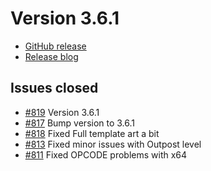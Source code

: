# Version 3.6.1

* [GitHub release](https://github.com/GarageGames/Torque3D/releases/tag/v3.6.1)
* [Release blog](http://www.garagegames.com/community/blogs/view/22852)

## Issues closed <a href="#toc0" id="toc0"></a>

* [#819](https://github.com/GarageGames/Torque3D/pull/819) Version 3.6.1
* [#817](https://github.com/GarageGames/Torque3D/pull/817) Bump version to 3.6.1
* [#818](https://github.com/GarageGames/Torque3D/pull/818) Fixed Full template art a bit
* [#813](https://github.com/GarageGames/Torque3D/pull/813) Fixed minor issues with Outpost level
* [#811](https://github.com/GarageGames/Torque3D/pull/811) Fixed OPCODE problems with x64
